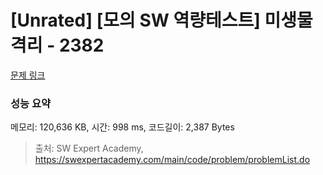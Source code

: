 # [Unrated] [모의 SW 역량테스트] 미생물 격리 - 2382 

[문제 링크](https://swexpertacademy.com/main/code/problem/problemDetail.do?contestProbId=AV597vbqAH0DFAVl) 

### 성능 요약

메모리: 120,636 KB, 시간: 998 ms, 코드길이: 2,387 Bytes



> 출처: SW Expert Academy, https://swexpertacademy.com/main/code/problem/problemList.do